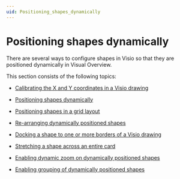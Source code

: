 ```yaml
---
uid: Positioning_shapes_dynamically
---
```


# Positioning shapes dynamically

There are several ways to configure shapes in Visio so that they are positioned dynamically in Visual Overview.

This section consists of the following topics:

- [Calibrating the X and Y coordinates in a Visio drawing](xref:Calibrating_the_X_and_Y_coordinates_in_a_Visio_drawing)

- [Positioning shapes dynamically](xref:Positioning_shapes_dynamically1#positioning-shapes-dynamically)

- [Positioning shapes in a grid layout](xref:Positioning_shapes_in_a_grid_layout)

- [Re-arranging dynamically positioned shapes](xref:Re-arranging_dynamically_positioned_shapes#re-arranging-dynamically-positioned-shapes)

- [Docking a shape to one or more borders of a Visio drawing](xref:Docking_a_shape_to_one_or_more_borders_of_a_Visio_drawing)

- [Stretching a shape across an entire card](xref:Stretching_a_shape_across_an_entire_card)

- [Enabling dynamic zoom on dynamically positioned shapes](xref:Enabling_dynamic_zoom_on_dynamically_positioned_shapes)

- [Enabling grouping of dynamically positioned shapes](xref:Enabling_grouping_of_dynamically_positioned_shapes)

